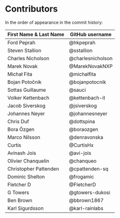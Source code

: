 # Contributors

In the order of appearance in the commit history:

| First Name & Last Name    | GitHub username    |
|---------------------------|--------------------|
| Ford Peprah               | @hkpeprah          |
| Steven Stallion           | @sstallion         |
| Charles Nicholson         | @charlesnicholson  |
| Marek Novak               | @MarekNovakNXP     |
| Michał Fita               | @michalfita        |
| Bojan Potočnik            | @bojanpotocnik     |
| Sottas Guillaume          | @sauci             |
| Volker Kettenbach         | @kettenbach-it     |
| Jacob Siverskog           | @jsiverskog        |
| Johannes Neyer            | @johannesneyer     |
| Chris Duf                 | @dottspina         |
| Bora Özgen                | @boraozgen         |
| Marco Nilsson             | @denravonska       |
| Curtis                    | @CurtisHx          |
| Avinash Jois              | @avi-jois          |
| Olivier Chanquelin        | @chanqueo          |
| Christopher Pattenden     | @cpattenden-sq     |
| Dominic Shelton           | @frogamic          |
| Fletcher D                | @FletcherD         |
| G Towers                  | @gtowers-dukosi    |
| Ben Brown                 | @bbrown1867        |
| Karl Sigurdsson           | @karl-rainlabs     |
